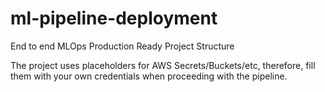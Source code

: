 # ml-pipeline-deployment
End to end MLOps Production Ready Project Structure

The project uses placeholders for AWS Secrets/Buckets/etc, therefore, fill them with your own credentials when proceeding with the pipeline.
